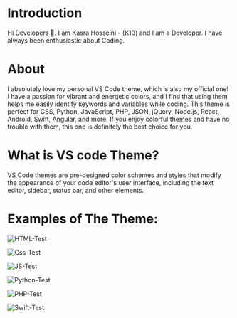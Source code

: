 # Introduction
Hi Developers 👋. I am Kasra Hosseini - (K10) and I am a Developer. I have always been enthusiastic about Coding.

# About
I absolutely love my personal VS Code theme, which is also my official one! I have a passion for vibrant and energetic colors, and I find that using them helps me easily identify keywords and variables while coding. This theme is perfect for CSS, Python, JavaScript, PHP, JSON, jQuery, Node.js, React, Android, Swift, Angular, and more. If you enjoy colorful themes and have no trouble with them, this one is definitely the best choice for you.

# What is VS code Theme?
VS Code themes are pre-designed color schemes and styles that modify the appearance of your code editor's user interface, including the text editor, sidebar, status bar, and other elements.

# Examples of The Theme:

![HTML-Test](https://github.com/KASRA10/Visual-Studio-Theme/assets/76257704/facb18fe-32bc-44a6-b680-2ddaa54411a9)

![Css-Test](https://github.com/KASRA10/Visual-Studio-Theme/assets/76257704/382eb653-15ab-4363-ba9a-87b877605f16)

![JS-Test](https://github.com/KASRA10/Visual-Studio-Theme/assets/76257704/14fff2b6-431f-4bcb-bb58-494c8ab702bd)

![Python-Test](https://github.com/KASRA10/Visual-Studio-Theme/assets/76257704/f03a32d8-35aa-47fd-b4c2-7de2b5c97ff7)

![PHP-Test](https://github.com/KASRA10/Visual-Studio-Theme/assets/76257704/d8a35688-348f-4e41-aa05-d25207a4b4e1)

![Swift-Test](https://github.com/KASRA10/Visual-Studio-Theme/assets/76257704/3ccb4c46-f023-4ef3-9144-d71cbfa17176)
